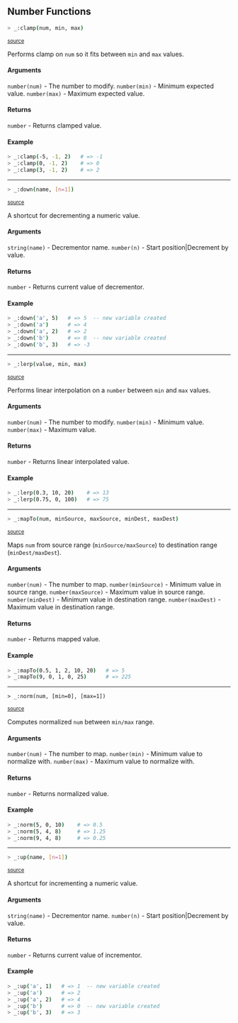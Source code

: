 ## Number Functions

```bash
> _:clamp(num, min, max)
```

<small>[source](https://github.com/skrolikowski/Lua-Lander/blob/master/mods/number.lua#L11-L20)</small>

Performs clamp on `num` so it fits between `min` and `max` values.

#### Arguments

`number(num)` - The number to modify.
`number(min)` - Minimum expected  value.
`number(max)` - Maximum expected value.

#### Returns

`number` - Returns clamped value.

#### Example

```bash
> _:clamp(-5, -1, 2)   # => -1
> _:clamp(0, -1, 2)    # => 0
> _:clamp(3, -1, 2)    # => 2
```



---
```bash
> _:down(name, [n=1])
```

<small>[source](https://github.com/skrolikowski/Lua-Lander/blob/master/mods/number.lua#L32-L43)</small>

A shortcut for decrementing a numeric value.

#### Arguments

`string(name)` - Decrementor name.
`number(n)` - Start position|Decrement by value.

#### Returns

`number` - Returns current value of decrementor.

#### Example

```bash
> _:down('a', 5)   # => 5  -- new variable created
> _:down('a')      # => 4
> _:down('a', 2)   # => 2
> _:down('b')      # => 0  -- new variable created
> _:down('b', 3)   # => -3
```


---

```bash
> _:lerp(value, min, max)
```

<small>[source](https://github.com/skrolikowski/Lua-Lander/blob/master/mods/number.lua#L53-L62)</small>

Performs linear interpolation on a `number` between `min` and `max` values.

#### Arguments

`number(num)` - The number to modify.
`number(min)` - Minimum value.
`number(max)` - Maximum value.

#### Returns

`number` - Returns linear interpolated value.

#### Example

```bash
> _:lerp(0.3, 10, 20)    # => 13
> _:lerp(0.75, 0, 100)   # => 75
```



---

```bash
> _:mapTo(num, minSource, maxSource, minDest, maxDest)
```

<small>[source](https://github.com/skrolikowski/Lua-Lander/blob/master/mods/number.lua#L74-L88)</small>

Maps `num` from source range (`minSource/maxSource`) to destination range (`minDest/maxDest`).

#### Arguments

`number(num)` - The number to map.
`number(minSource)` - Minimum value in source range.
`number(maxSource)` - Maximum value in source range.
`number(minDest)` - Minimum value in destination range.
`number(maxDest)` - Maximum value in destination range.

#### Returns

`number` - Returns mapped value.

#### Example

```bash
> _:mapTo(0.5, 1, 2, 10, 20)   # => 5
> _:mapTo(9, 0, 1, 0, 25)      # => 225
```



---

```
> _:norm(num, [min=0], [max=1])
```

<small>[source](https://github.com/skrolikowski/Lua-Lander/blob/master/mods/number.lua#L97-L103)</small>

Computes normalized `num` between `min/max` range.

#### Arguments

`number(num)` - The number to map.
`number(min)` - Minimum value to normalize with.
`number(max)` - Maximum value to normalize with.

#### Returns

`number` - Returns normalized value.

#### Example

```bash
> _:norm(5, 0, 10)    # => 0.5
> _:norm(5, 4, 8)     # => 1.25
> _:norm(9, 4, 8)     # => 0.25
```


---
```bash
> _:up(name, [n=1])
```

<small>[source](https://github.com/skrolikowski/Lua-Lander/blob/master/mods/number.lua#L111-L122)</small>

A shortcut for incrementing a numeric value.

#### Arguments

`string(name)` - Decrementor name.
`number(n)` - Start position|Decrement by value.

#### Returns

`number` - Returns current value of incrementor.

#### Example

```bash
> _:up('a', 1)   # => 1  -- new variable created
> _:up('a')      # => 2
> _:up('a', 2)   # => 4
> _:up('b')      # => 0  -- new variable created
> _:up('b', 3)   # => 3
```
